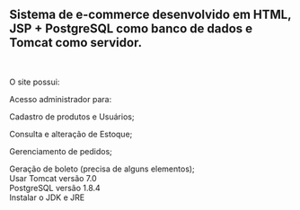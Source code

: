 
<h2>Sistema de e-commerce desenvolvido em HTML, JSP + PostgreSQL como banco de dados e Tomcat como servidor.</h2> 
 <br/>
<p/>O site possui: 
<p/>Acesso administrador para: 
<p/>Cadastro de produtos e Usuários; 
<p/>Consulta e alteração de Estoque; 
<p/>Gerenciamento de pedidos; 
<p/>Geração de boleto (precisa de alguns elementos);
<br/>
Usar Tomcat versão 7.0
<br/>
PostgreSQL versão 1.8.4
<br/>
Instalar o JDK e JRE
